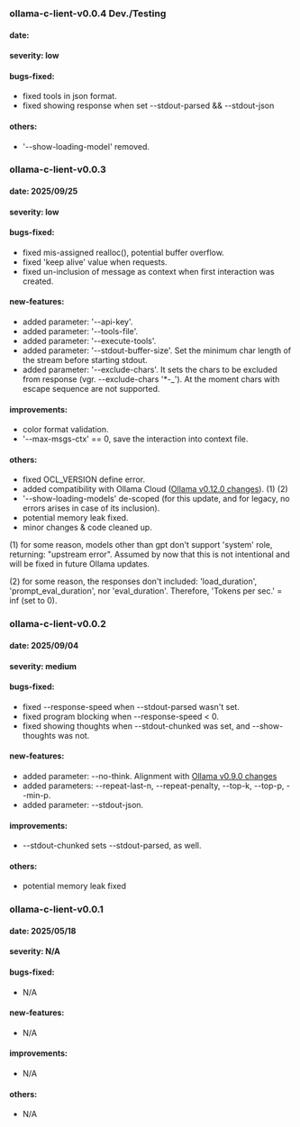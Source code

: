 ### ollama-c-lient-v0.0.4 Dev./Testing
#### date: 
#### severity: low
#### bugs-fixed:
- fixed tools in json format.
- fixed showing response when set --stdout-parsed && --stdout-json 
#### others:
- '--show-loading-model' removed.

### ollama-c-lient-v0.0.3
#### date: 2025/09/25
#### severity: low
#### bugs-fixed:
- fixed mis-assigned realloc(), potential buffer overflow.
- fixed 'keep alive' value when requests.
- fixed un-inclusion of message as context when first interaction was created. 
#### new-features:
- added parameter: '--api-key'.
- added parameter: '--tools-file'.
- added parameter: '--execute-tools'.
- added parameter: '--stdout-buffer-size'. Set the minimum char length of the stream before starting stdout.
- added parameter: '--exclude-chars'. It sets the chars to be excluded from response (vgr. --exclude-chars '*-_'). At the moment chars with escape sequence are not supported. 
#### improvements:
- color format validation.
- '--max-msgs-ctx' == 0, save the interaction into context file.
#### others:
- fixed OCL_VERSION define error.
- added compatibility with Ollama Cloud ([Ollama v0.12.0 changes](https://github.com/ollama/ollama/releases/tag/v0.12.0)). (1) (2)
- '--show-loading-models' de-scoped (for this update, and for legacy, no errors arises in case of its inclusion).
- potential memory leak fixed.
- minor changes & code cleaned up.

(1) for some reason, models other than gpt don't support 'system' role, returning: "upstream error". Assumed by now that this is not intentional and will be fixed in future Ollama updates. 

(2) for some reason, the responses don't included: 'load_duration', 'prompt_eval_duration', nor 'eval_duration'. Therefore, 'Tokens per sec.' = inf (set to 0).

### ollama-c-lient-v0.0.2
#### date: 2025/09/04
#### severity: medium
#### bugs-fixed:
- fixed --response-speed when --stdout-parsed wasn't set.
- fixed program blocking when --response-speed < 0.
- fixed showing thoughts when --stdout-chunked was set, and --show-thoughts was not.
#### new-features:
- added parameter: --no-think. Alignment with [Ollama v0.9.0 changes](https://github.com/ollama/ollama/releases/tag/v0.9.0)
- added parameters: --repeat-last-n, --repeat-penalty, --top-k, --top-p, --min-p. 
- added parameter: --stdout-json.
#### improvements:
- --stdout-chunked sets --stdout-parsed, as well.
#### others:
- potential memory leak fixed

### ollama-c-lient-v0.0.1
#### date: 2025/05/18
#### severity: N/A
#### bugs-fixed:
- N/A
#### new-features:
- N/A
#### improvements:
- N/A
#### others:
- N/A
